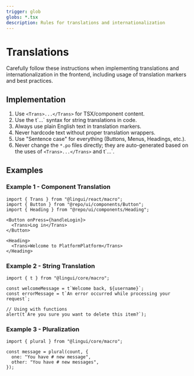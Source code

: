 ```yaml
---
trigger: glob
globs: *.tsx
description: Rules for translations and internationalization
---
```


# Translations

Carefully follow these instructions when implementing translations and internationalization in the frontend, including usage of translation markers and best practices.

## Implementation

1. Use `<Trans>...</Trans>` for TSX/component content.
2. Use the t\`...\` syntax for string translations in code.
3. Always use plain English text in translation markers.
4. Never hardcode text without proper translation wrappers.
5. Use "Sentence case" for everything (Buttons, Menus, Headings, etc.).
6. Never change the `*.po` files directly; they are auto-generated based on the uses of `<Trans>...</Trans>` and t\`...\`.

## Examples

### Example 1 - Component Translation

```tsx
import { Trans } from "@lingui/react/macro";
import { Button } from "@repo/ui/components/Button";
import { Heading } from "@repo/ui/components/Heading";

<Button onPress={handleLogin}>
  <Trans>Log in</Trans>
</Button>

<Heading>
  <Trans>Welcome to PlatformPlatform</Trans>
</Heading>
```

### Example 2 - String Translation

```tsx
import { t } from "@lingui/core/macro";

const welcomeMessage = t`Welcome back, ${username}`;
const errorMessage = t`An error occurred while processing your request`;

// Using with functions
alert(t`Are you sure you want to delete this item?`);
```

### Example 3 - Pluralization

```tsx
import { plural } from "@lingui/core/macro";

const message = plural(count, {
  one: "You have # new message",
  other: "You have # new messages",
});
```
